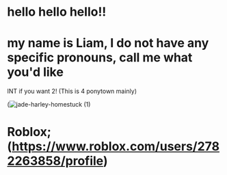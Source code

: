 # hello hello hello!!


# my name is Liam, I do not have any specific pronouns, call me what you'd like
INT if you want 2! (This is 4 ponytown mainly)

(![jade-harley-homestuck (1)](https://github.com/user-attachments/assets/e3e7f63a-71d1-4094-bad1-18a7cf3b57a9)

# Roblox; (https://www.roblox.com/users/2782263858/profile)


